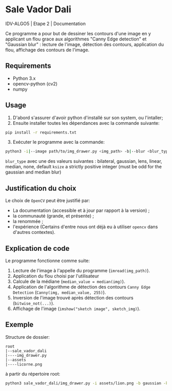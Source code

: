 # Sale Vador Dali

IDV-ALGO5 | Etape 2 | Documentation

Ce programme a pour but de dessiner les contours d'une image en y applicant un flou grace aux algorithmes "Canny Edge detection" et "Gaussian blur" : lecture de l'image, détection des contours, application du flou, affichage des contours de l'image.

## Requirements

- Python 3.x
- opencv-python (cv2)
- numpy

## Usage

1. D'abord s'assurer d'avoir python d'installé sur son system, ou l'intaller;
2. Ensuite installer toutes les dépendances avec la commande suivante:
```bash
pip install -r requirements.txt
```
3. Exécuter le programme avec la commande:
```bash
python3 -i|--image path/to/img_drawer.py <img_path> -b|--blur <blur_type> -k|--kernel <ksize>
```
`blur_type` avec une des valeurs suivantes : bilateral, gaussian, lens, linear, median, none, default
`ksize` a strictly positive integer (must be odd for the gaussian and median blur)


## Justification du choix

Le choix de `OpenCV` peut être justifié par:
- La documentation (accessible et à jour par rapport à la version) ;
- la communauté (grande, et présente) ;
- la renommée ;
- l'expérience (Certains d'entre nous ont déjà eu à utiliser `opencv` dans d'autres contextes).

## Explication de code

Le programme fonctionne comme suite:

1. Lecture de l'image à l'appelle du programme (`imread(img_path)`).
2. Application du flou choisi par l'utilisateur
3. Calcule de la médiane (`median_value = median(img)`).
4. Application de l'algorithme de détection des contours `Canny Edge Detection` (`Canny(img, median_value, 255)`).
5. Inversion de l'image trouvé après détection des contours (`bitwise_not(...)`).
6. Affichage de l'image (`imshow("sketch image", sketch_img)`).

## Exemple

Structure de dossier:

    root
    |--sale_vador_dali
    |----img_drawer.py
    |--assets
    |----licorne.png

à partir du répertoire root:

```bash
python3 sale_vador_dali/img_drawer.py -i assets/lion.png -b gaussian -k 3
```

